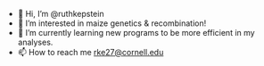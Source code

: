 - 👋 Hi, I’m @ruthkepstein
- 👀 I’m interested in maize genetics & recombination!
- 🌱 I’m currently learning new programs to be more efficient in my analyses.
- 📫 How to reach me rke27@cornell.edu

<!---
ruthkepstein/ruthkepstein is a ✨ special ✨ repository because its `README.md` (this file) appears on your GitHub profile.
You can click the Preview link to take a look at your changes.
--->
